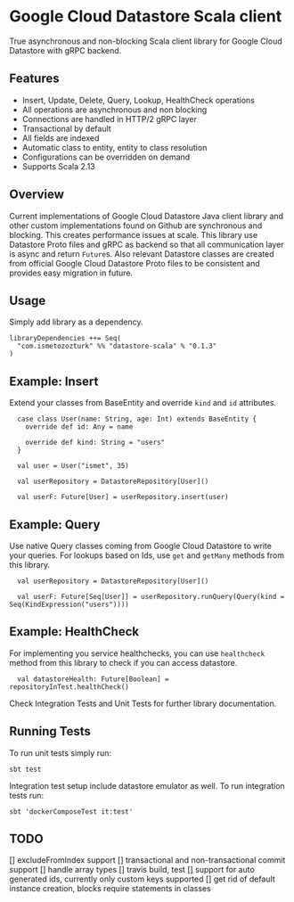 # Google Cloud Datastore Scala client

True asynchronous and non-blocking Scala client library for Google Cloud Datastore with gRPC backend. 

## Features
- Insert, Update, Delete, Query, Lookup, HealthCheck operations
- All operations are asynchronous and non blocking
- Connections are handled in HTTP/2 gRPC layer
- Transactional by default
- All fields are indexed
- Automatic class to entity, entity to class resolution
- Configurations can be overridden on demand
- Supports Scala 2.13

## Overview

Current implementations of Google Cloud Datastore Java client library and other custom implementations found on Github
 are synchronous and blocking. This creates performance issues at scale. This library use Datastore Proto files and gRPC 
 as backend so that all communication layer is async and return `Future`s. Also relevant Datastore classes are created from 
 official Google Cloud Datastore Proto files to be consistent and provides easy migration in future.
 
## Usage
Simply add library as a dependency.
```
libraryDependencies ++= Seq(
  "com.ismetozozturk" %% "datastore-scala" % "0.1.3"
)
```

## Example: Insert

Extend your classes from BaseEntity and override `kind` and `id` attributes.

```
  case class User(name: String, age: Int) extends BaseEntity {
    override def id: Any = name

    override def kind: String = "users"
  }

  val user = User("ismet", 35)

  val userRepository = DatastoreRepository[User]()

  val userF: Future[User] = userRepository.insert(user)

```

## Example: Query

Use native Query classes coming from Google Cloud Datastore to write your queries. For lookups based on Ids, use `get` and `getMany`
 methods from this library.
 
```
  val userRepository = DatastoreRepository[User]()

  val userF: Future[Seq[User]] = userRepository.runQuery(Query(kind = Seq(KindExpression("users"))))
```

## Example: HealthCheck

For implementing you service healthchecks, you can use `healthcheck` method from this library to check if you can access datastore.

```
  val datastoreHealth: Future[Boolean] = repositoryInTest.healthCheck()
```

Check Integration Tests and Unit Tests for further library documentation.

## Running Tests

To run unit tests simply run: 

`sbt test`

Integration test setup include datastore emulator as well. To run integration tests run:

`sbt 'dockerComposeTest it:test'`

## TODO
[] excludeFromIndex support
[] transactional and non-transactional commit support
[] handle array types
[] travis build, test
[] support for auto generated ids, currently only custom keys supported
[] get rid of default instance creation, blocks require statements in classes